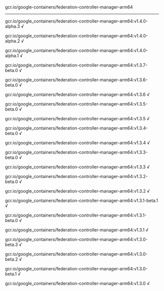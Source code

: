 gcr.io/google-containers/federation-controller-manager-arm64 

----
gcr.io/google_containers/federation-controller-manager-arm64:v1.4.0-alpha.3 √

gcr.io/google_containers/federation-controller-manager-arm64:v1.4.0-alpha.2 √

gcr.io/google_containers/federation-controller-manager-arm64:v1.4.0-alpha.1 √

gcr.io/google_containers/federation-controller-manager-arm64:v1.3.7-beta.0 √

gcr.io/google_containers/federation-controller-manager-arm64:v1.3.6-beta.0 √

gcr.io/google_containers/federation-controller-manager-arm64:v1.3.6 √

gcr.io/google_containers/federation-controller-manager-arm64:v1.3.5-beta.0 √

gcr.io/google_containers/federation-controller-manager-arm64:v1.3.5 √

gcr.io/google_containers/federation-controller-manager-arm64:v1.3.4-beta.0 √

gcr.io/google_containers/federation-controller-manager-arm64:v1.3.4 √

gcr.io/google_containers/federation-controller-manager-arm64:v1.3.3-beta.0 √

gcr.io/google_containers/federation-controller-manager-arm64:v1.3.3 √

gcr.io/google_containers/federation-controller-manager-arm64:v1.3.2-beta.0 √

gcr.io/google_containers/federation-controller-manager-arm64:v1.3.2 √

gcr.io/google_containers/federation-controller-manager-arm64:v1.3.1-beta.1 √

gcr.io/google_containers/federation-controller-manager-arm64:v1.3.1-beta.0 √

gcr.io/google_containers/federation-controller-manager-arm64:v1.3.1 √

gcr.io/google_containers/federation-controller-manager-arm64:v1.3.0-beta.3 √

gcr.io/google_containers/federation-controller-manager-arm64:v1.3.0-beta.2 √

gcr.io/google_containers/federation-controller-manager-arm64:v1.3.0-beta.1 √

gcr.io/google_containers/federation-controller-manager-arm64:v1.3.0 √

